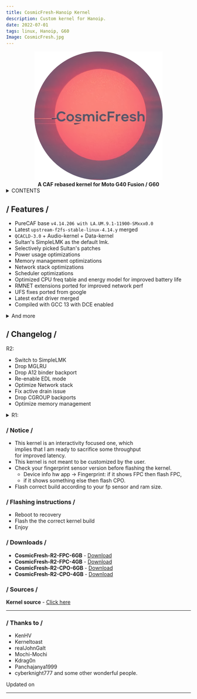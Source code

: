 ```yaml
---
title: CosmicFresh-Hanoip Kernel
description: Custom kernel for Hanoip.
date: 2022-07-01
tags: linux, Hanoip, G60
Image: CosmicFresh.jpg
---
```


<center> 
<img src="../img/CosmicFresh.png" style="border: 0px">
</center>

<center> <strong>A CAF rebased kernel for Moto G40 Fusion / G60</strong> </center>

<details>
<summary>CONTENTS</summary>

- [Features](#features)
- [Changelog](#changelog)
- [Notice](#notice)
- [Flashing instructions](#instructions)
- [Downlod links](#downloads)
- [Source code](#sources)
- [Thanks to](#credits)

</details>

## / Features / <a name="features"></a>
- PureCAF base `v4.14.206 with LA.UM.9.1-11900-SMxxx0.0`    
- Latest `upstream-f2fs-stable-linux-4.14.y` merged  
- `QCACLD-3.0` + Audio-kernel + Data-kernel  
- Sultan's SimpleLMK as the default lmk.  
- Selectively picked Sultan's patches  
- Power usage optimizations  
- Memory management optimizations  
- Network stack optimizations  
- Scheduler optimizations  
- Optimized CPU freq table and energy model for improved battery life  
- RMNET extensions ported for improved network perf  
- UFS fixes ported from google  
- Latest exfat driver merged  
- Compiled with GCC 13 with DCE enabled  

<details>
<summary>And more</summary>

- FUSE patches backported from mainline  
- eBPF patches backported from mainline  
- Latest CGROUP backported from mainline  
- vDSO 32 patches to improve 32-bit performance  
- Nuked debug cruft to reduce overhead kernel wide  
- Affined important services to Big cluster  
- Nuked useless wakelocks to improve idle drain  
- Support for KCAL  

</details> 

## / Changelog / <a name="changelog"></a>

<summary>R2:</summary>

- Switch to SimpleLMK  
- Drop MGLRU  
- Drop A12 binder backport  
- Re-enable EDL mode  
- Optimize Network stack  
- Fix active drain issue  
- Drop CGROUP backports  
- Optimize memory management  

<details>
<summary>R1:</summary>
<p><ul>
<li> Initial build </li>
</ul></p>
</details> 

### / Notice / <a name="notice"></a>
- This kernel is an interactivity focused one, which  
  implies that I am ready to sacrifice some throughput  
  for improved latency.
- This kernel is not meant to be customized by the user.
- Check your fingerprint sensor version before flashing the kernel.  
    - Device info hw app -> Fingerprint: if it shows FPC then flash FPC,  
    - if it shows something else then flash CPO.
- Flash correct build according to your fp sensor and ram size.

### / Flashing instructions / <a name="instructions"></a>

* Reboot to recovery
* Flash the the correct kernel build
* Enjoy

### / Downloads / <a name="downloads"></a>

* **CosmicFresh-R2-FPC-6GB** - [Download](https://github.com/Dark-Matter7232/CosmicFresh-Hanoip/releases/download/R2/CosmicFresh-R2-FPC-6GB.zip)
* **CosmicFresh-R2-FPC-4GB** - [Download](https://github.com/Dark-Matter7232/CosmicFresh-Hanoip/releases/download/R2/CosmicFresh-R2-FPC-4GB.zip)
* **CosmicFresh-R2-CPO-6GB** - [Download](https://github.com/Dark-Matter7232/CosmicFresh-Hanoip/releases/download/R2/CosmicFresh-R2-CPO-6GB.zip)
* **CosmicFresh-R2-CPO-4GB** - [Download](https://github.com/Dark-Matter7232/CosmicFresh-Hanoip/releases/download/R2/CosmicFresh-R2-CPO-4GB.zip)

### / Sources / <a name="sources"></a>

**Kernel source** - [Click here](https://github.com/Dark-Matter7232/CosmicFresh-Hanoip)

<hr>

### / Thanks to / <a name="credits"></a>
* KenHV  
* Kerneltoast  
* realJohnGalt  
* Mochi-Mochi  
* Kdrag0n  
* Panchajanya1999  
* cyberknight777 and some other wonderful people.  

<p id="lastUpdated-css">Updated on <span id="lastUpdated"></span></p>

<hr>
<script src="https://utteranc.es/client.js"
        repo="Dark-Matter7232/Dark-Matter7232.github.io"
        issue-term="pathname"
        theme="github-dark-orange"
        crossorigin="anonymous"
        async>
</script>
